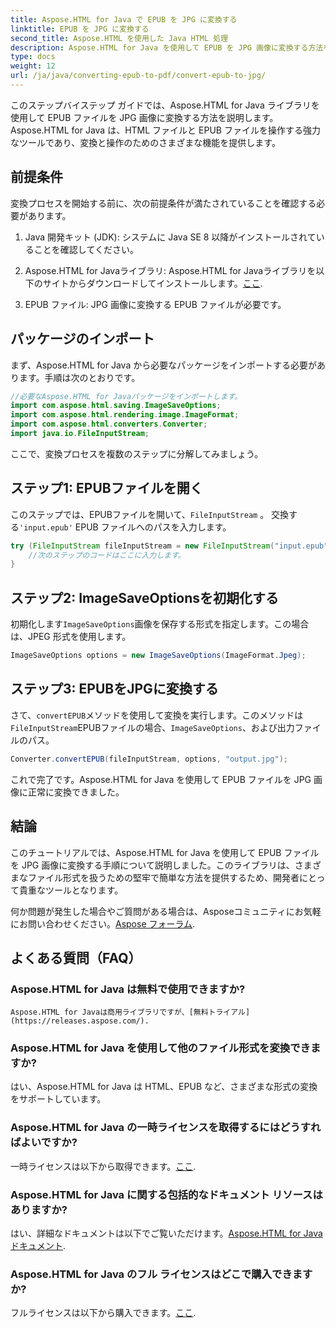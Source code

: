 ```yaml
---
title: Aspose.HTML for Java で EPUB を JPG に変換する
linktitle: EPUB を JPG に変換する
second_title: Aspose.HTML を使用した Java HTML 処理
description: Aspose.HTML for Java を使用して EPUB を JPG 画像に変換する方法を学びます。シームレスな変換を行うには、ステップバイステップのガイドに従ってください。
type: docs
weight: 12
url: /ja/java/converting-epub-to-pdf/convert-epub-to-jpg/
---
```


このステップバイステップ ガイドでは、Aspose.HTML for Java ライブラリを使用して EPUB ファイルを JPG 画像に変換する方法を説明します。Aspose.HTML for Java は、HTML ファイルと EPUB ファイルを操作する強力なツールであり、変換と操作のためのさまざまな機能を提供します。

## 前提条件

変換プロセスを開始する前に、次の前提条件が満たされていることを確認する必要があります。

1. Java 開発キット (JDK): システムに Java SE 8 以降がインストールされていることを確認してください。

2.  Aspose.HTML for Javaライブラリ: Aspose.HTML for Javaライブラリを以下のサイトからダウンロードしてインストールします。[ここ](https://releases.aspose.com/html/java/).

3. EPUB ファイル: JPG 画像に変換する EPUB ファイルが必要です。

## パッケージのインポート

まず、Aspose.HTML for Java から必要なパッケージをインポートする必要があります。手順は次のとおりです。

```java
//必要なAspose.HTML for Javaパッケージをインポートします。
import com.aspose.html.saving.ImageSaveOptions;
import com.aspose.html.rendering.image.ImageFormat;
import com.aspose.html.converters.Converter;
import java.io.FileInputStream;
```

ここで、変換プロセスを複数のステップに分解してみましょう。

## ステップ1: EPUBファイルを開く

このステップでは、EPUBファイルを開いて、`FileInputStream` 。 交換する`'input.epub'` EPUB ファイルへのパスを入力します。

```java
try (FileInputStream fileInputStream = new FileInputStream("input.epub")) {
    //次のステップのコードはここに入力します。
}
```

## ステップ2: ImageSaveOptionsを初期化する

初期化します`ImageSaveOptions`画像を保存する形式を指定します。この場合は、JPEG 形式を使用します。

```java
ImageSaveOptions options = new ImageSaveOptions(ImageFormat.Jpeg);
```

## ステップ3: EPUBをJPGに変換する

さて、`convertEPUB`メソッドを使用して変換を実行します。このメソッドは`FileInputStream`EPUBファイルの場合、`ImageSaveOptions`、および出力ファイルのパス。

```java
Converter.convertEPUB(fileInputStream, options, "output.jpg");
```

これで完了です。Aspose.HTML for Java を使用して EPUB ファイルを JPG 画像に正常に変換できました。

## 結論

このチュートリアルでは、Aspose.HTML for Java を使用して EPUB ファイルを JPG 画像に変換する手順について説明しました。このライブラリは、さまざまなファイル形式を扱うための堅牢で簡単な方法を提供するため、開発者にとって貴重なツールとなります。

何か問題が発生した場合やご質問がある場合は、Asposeコミュニティにお気軽にお問い合わせください。[Aspose フォーラム](https://forum.aspose.com/).

## よくある質問（FAQ）

### Aspose.HTML for Java は無料で使用できますか?
    Aspose.HTML for Javaは商用ライブラリですが、[無料トライアル](https://releases.aspose.com/).

### Aspose.HTML for Java を使用して他のファイル形式を変換できますか?
   はい、Aspose.HTML for Java は HTML、EPUB など、さまざまな形式の変換をサポートしています。

### Aspose.HTML for Java の一時ライセンスを取得するにはどうすればよいですか?
   一時ライセンスは以下から取得できます。[ここ](https://purchase.aspose.com/temporary-license/).

### Aspose.HTML for Java に関する包括的なドキュメント リソースはありますか?
   はい、詳細なドキュメントは以下でご覧いただけます。[Aspose.HTML for Java ドキュメント](https://reference.aspose.com/html/java/).

### Aspose.HTML for Java のフル ライセンスはどこで購入できますか?
   フルライセンスは以下から購入できます。[ここ](https://purchase.aspose.com/buy).

